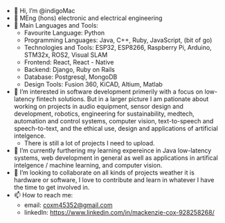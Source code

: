 - 👋 Hi, I’m @indigoMac
- 🎩 MEng (hons) electronic and electrical engineering
- 🌟 Main Languages and Tools:
  * Favourite Language: Python
  * Programming Languages: Java, C++, Ruby, JavaScript, (bit of go)
  * Technologies and Tools: ESP32, ESP8266, Raspberry Pi, Arduino, STM32x, ROS2, Visual SLAM
  * Frontend: React, React - Native
  * Backend: Django, Ruby on Rails
  * Database: Postgresql, MongoDB
  * Design Tools: Fusion 360, KiCAD, Altium, Matlab
- 👀 I’m interested in software development primerily with a focus on low-latency fintech solutions. But in a larger picture I am pationate about working on projects in audio equipment, sensor design and development, robotics, engineering for sustainability, medtech, automation and control systems, computer vision, text-to-speech and speech-to-text, and the ethical use, design and applications of artificial intelgence.
  * There is still a lot of projects I need to upload. 
- 🌱 I’m currently furthering my learning expereince in Java low-latency systems, web development in general as well as applications in artifical intelgence / machine learning, and computer vision. 
- 💞️ I’m looking to collaborate on all kinds of projects weather it is hardware or software, I love to contribute and learn in whatever I have the time to get involved in. 
- 📫 How to reach me:
  * email: coxm45352@gmail.com
  * linkedIn: https://www.linkedin.com/in/mackenzie-cox-928258268/


<!---
indigoMac/indigoMac is a ✨ special ✨ repository because its `README.md` (this file) appears on your GitHub profile.
You can click the Preview link to take a look at your changes.
--->


